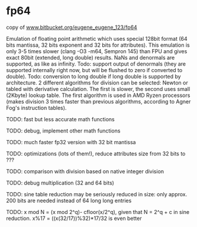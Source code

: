# fp64
copy of www.bitbucket.org/eugene_eugene_123/fp64

Emulation of floating point arithmetic which uses special 128bit format (64 bits mantissa, 32 bits exponent and 32 bits for attributes). This emulation is only 3-5 times slower (clang -O3 -m64, Sempron 145) than FPU and gives exact 80bit (extended, long double) results. NaNs and denormals are supported, as like as infinity. Todo: support output of denormals (they are supported internally right now, but will be flushed to zero if converted to double). Todo: conversion to long double if long double is supported by architecture. 2 different algorithms for division can be selected: Newton or tabled with derivative calculation. The first is slower, the second uses small (2Kbyte) lookup table. The first algorithm is used in AMD Ryzen processors (makes division 3 times faster than previous algorithms, according to Agner Fog's instruction tables).

TODO: fast but less accurate math functions 

TODO: debug, implement other math functions 

TODO: much faster fp32 version with 32 bit mantissa 

TODO: optimizations (lots of them!), reduce attributes size from 32 bits to ??? 

TODO: comparison with division based on native integer division 

TODO: debug multiplication (32 and 64 bits) 

TODO: sine table reduction may be seriously reduced in size: only approx. 200 bits are needed instead of 64 long long entries 

TODO: x mod N = (x mod 2^q)- cfloor(x/2^q), given that N = 2^q + c in sine reduction. x%17 = ((x(32/17))%32)*17/32  is even better
